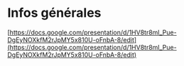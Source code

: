 # Infos générales

[https://docs.google.com/presentation/d/1HV8tr8ml_Pue-DgEyNOXkfM2rJpMY5x810U-oFnbA-8/edit](https://docs.google.com/presentation/d/1HV8tr8ml_Pue-DgEyNOXkfM2rJpMY5x810U-oFnbA-8/edit)


